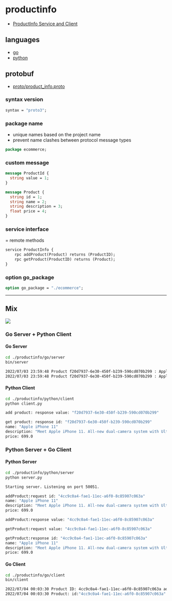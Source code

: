 # productinfo

- [ProductInfo Service and Client](https://github.com/grpc-up-and-running/samples/tree/master/ch02)

## languages

- [go](go/README.md)
- [python](python/README.md)

## protobuf

- [proto/product_info.proto](proto/product_info.proto)

### syntax version

```proto
syntax = "proto3";
```

### package name

- unique names based on the project name
- prevent name clashes between protocol message types

```proto
package ecommerce;
```

### custom message

```proto
message ProductId {
  string value = 1;
}
```

```proto
message Product {
  string id = 1;
  string name = 2;
  string description = 3;
  float price = 4;
}
```

### service interface

= remote methods

```proto
service ProductInfo {
    rpc addProduct(Product) returns (ProductID);
    rpc getProduct(ProductID) returns (Product);
}
```

### option go_package

```proto
option go_package = "./ecommerce";
```

---

## Mix

![](https://grpc.io/img/landing-2.svg)

### Go Server + Python Client

#### Go Server

```bash
cd ./productinfo/go/server
bin/server
```

```bash
2022/07/03 23:59:48 Product f20d7937-6e30-450f-b239-590cd070b299 : Apple iPhone 11 - Added.
2022/07/03 23:59:48 Product f20d7937-6e30-450f-b239-590cd070b299 : Apple iPhone 11 - Retrieved.
```

#### Python Client

```bash
cd ./productinfo/python/client
python client.py
```

```bash
add product: response value: "f20d7937-6e30-450f-b239-590cd070b299"

get product: response id: "f20d7937-6e30-450f-b239-590cd070b299"
name: "Apple iPhone 11"
description: "Meet Apple iPhone 11. All-new dual-camera system with Ultra Wide and Night mode."
price: 699.0
```

### Python Server + Go Client

#### Python Server

```bash
cd ./productinfo/python/server
python server.py
```

```bash
Starting server. Listening on port 50051.
```

```bash
addProduct:request id: "4cc9c0a4-fae1-11ec-a6f0-8c85907c063a"
name: "Apple iPhone 11"
description: "Meet Apple iPhone 11. All-new dual-camera system with Ultra Wide and Night mode."
price: 699.0

addProduct:response value: "4cc9c0a4-fae1-11ec-a6f0-8c85907c063a"

getProduct:request value: "4cc9c0a4-fae1-11ec-a6f0-8c85907c063a"

getProduct:response id: "4cc9c0a4-fae1-11ec-a6f0-8c85907c063a"
name: "Apple iPhone 11"
description: "Meet Apple iPhone 11. All-new dual-camera system with Ultra Wide and Night mode."
price: 699.0
```

#### Go Client

```bash
cd ./productinfo/go/client
bin/client
```

```bash
2022/07/04 00:03:30 Product ID: 4cc9c0a4-fae1-11ec-a6f0-8c85907c063a added successfully
2022/07/04 00:03:30 Product: id:"4cc9c0a4-fae1-11ec-a6f0-8c85907c063a" name:"Apple iPhone 11" description:"Meet Apple iPhone 11. All-new dual-camera system with Ultra Wide and Night mode." price:699
```
